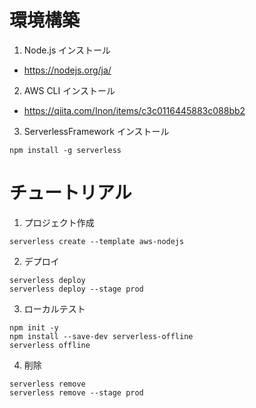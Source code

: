 # 環境構築
1. Node.js インストール
* https://nodejs.org/ja/

2. AWS CLI インストール 
* https://qiita.com/Inon/items/c3c0116445883c088bb2

3. ServerlessFramework インストール
```
npm install -g serverless
```

# チュートリアル
1. プロジェクト作成
```
serverless create --template aws-nodejs
```

2. デプロイ
```
serverless deploy
serverless deploy --stage prod
```

3. ローカルテスト
```
npm init -y
npm install --save-dev serverless-offline
serverless offline
```

4. 削除
```
serverless remove
serverless remove --stage prod
```
